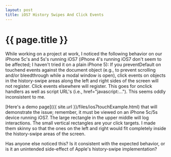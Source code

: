 ```yaml
---
layout: post
title: iOS7 History Swipes And Click Events
---
```


{{ page.title }}
================

While working on a project at work, I noticed the following behavior on our iPhone 5c's and 5s's running iOS7 (iPhone 4's running iOS7 don't seem to be affected; I haven't tried it on a plain iPhone 5): If you preventDefault on touchend events against the document object (e.g., to prevent scrolling and/or bleedthrough while a modal window is open), click events on objects in the history-swipe areas along the left and right sides of the screen will not register. Click events elsewhere will register. This goes for onclick handlers as well as script URL's (i.e., href="javascript:..."). This seems oddly inconsistent to me.

[Here's a demo page]({{ site.url }}/files/ios7touchExample.html) that will demonstrate the issue; remember, it must be viewed on an iPhone 5c/5s device running iOS7. The large rectangle in the upper middle will log interactions. The small vertical rectangles are your click targets. I made them skinny so that the ones on the left and right would fit completely inside the history-swipe areas of the screen.

Has anyone else noticed this? Is it consistent with the expected behavior, or is it an unintended side-effect of Apple's history-swipe implementation?

